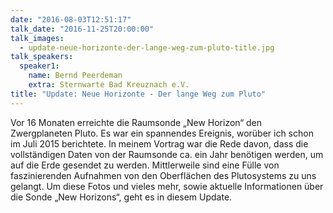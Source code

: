 ```yaml
---
date: "2016-08-03T12:51:17"
talk_date: "2016-11-25T20:00:00"
talk_images:
  - update-neue-horizonte-der-lange-weg-zum-pluto-title.jpg
talk_speakers:
  speaker1:
    name: Bernd Peerdeman
    extra: Sternwarte Bad Kreuznach e.V.
title: "Update: Neue Horizonte - Der lange Weg zum Pluto"
---
```


Vor 16 Monaten erreichte die Raumsonde „New Horizon“ den Zwergplaneten Pluto. Es war ein spannendes Ereignis, worüber ich schon im Juli 2015 berichtete. In meinem Vortrag war die Rede davon, dass die vollständigen Daten von der Raumsonde ca. ein Jahr benötigen werden, um auf die Erde gesendet zu werden. Mittlerweile sind eine Fülle von faszinierenden Aufnahmen von den Oberflächen des Plutosystems zu uns gelangt. Um diese Fotos und vieles mehr, sowie aktuelle Informationen über die Sonde „New Horizons“, geht es in diesem Update.
